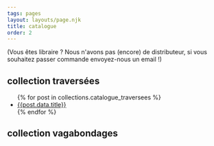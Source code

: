 ```yaml
---
tags: pages
layout: layouts/page.njk
title: catalogue
order: 2
---
```

(Vous êtes libraire ? Nous n'avons pas (encore) de distributeur, si vous souhaitez passer commande envoyez-nous un email !)

## collection traversées
<ul>
  {% for post in collections.catalogue_traversees %}
  <li><a href="{{post.url}}">{{post.data.title}}</a></li>
  {% endfor %}
</ul>

## collection vagabondages